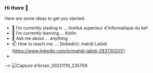 ### Hi there 👋


Here are some ideas to get you started:

- 🔭 I’m currently stading in ... Institut superieur d'informatique du kef
- 🌱 I’m currently learning ... Kotlin
- 💬 Ask me about ... anything
- 📫 How to reach me: ... [linkedin]: mahdi Labidi (https://www.linkedin.com/in/mahdi-labidi-283730201/)
- 

-->
![Capture d'écran_20221119_235709](https://user-images.githubusercontent.com/49152093/218705718-357b6a88-5ed6-4233-8404-017f679674a4.png)
